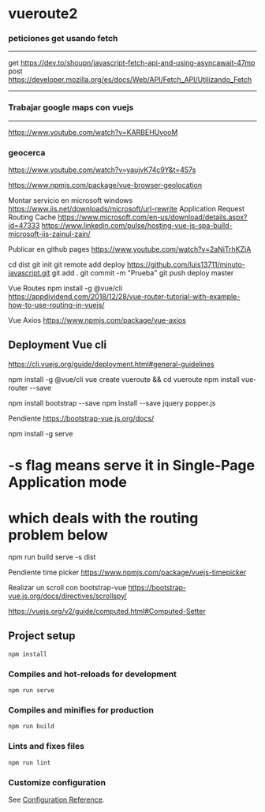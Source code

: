 # vueroute2


### peticiones get usando fetch
-------------------------
get
https://dev.to/shoupn/javascript-fetch-api-and-using-asyncawait-47mp
post
https://developer.mozilla.org/es/docs/Web/API/Fetch_API/Utilizando_Fetch

------------
### Trabajar google maps con vuejs
-------------------------------
https://www.youtube.com/watch?v=KARBEHUyooM

### geocerca
https://www.youtube.com/watch?v=yaujvK74c9Y&t=457s

https://www.npmjs.com/package/vue-browser-geolocation



Montar servicio en microsoft windows
https://www.iis.net/downloads/microsoft/url-rewrite
Application Request Routing Cache
https://www.microsoft.com/en-us/download/details.aspx?id=47333
https://www.linkedin.com/pulse/hosting-vue-js-spa-build-microsoft-iis-zainul-zain/


<?xml version="1.0" encoding="UTF-8"?>
<configuration>
  <system.webServer>
    <rewrite>
      <rules>
        <rule name="Handle History Mode and custom 404/500" stopProcessing="true">
            <match url="(.*)" />
            <conditions logicalGrouping="MatchAll">
              <add input="{REQUEST_FILENAME}" matchType="IsFile" negate="true" />
              <add input="{REQUEST_FILENAME}" matchType="IsDirectory" negate="true" />
            </conditions>
          <action type="Rewrite" url="index.html" />
        </rule>
      </rules>
    </rewrite>
      <httpErrors>     
          <remove statusCode="404" subStatusCode="-1" />                
          <remove statusCode="500" subStatusCode="-1" />
          <error statusCode="404" path="/survey/notfound" responseMode="ExecuteURL" />                
          <error statusCode="500" path="/survey/error" responseMode="ExecuteURL" />
      </httpErrors>
      <modules runAllManagedModulesForAllRequests="true"/>
  </system.webServer>
</configuration>

Publicar en github pages
https://www.youtube.com/watch?v=2aNiTrhKZjA

cd dist
git init
git remote add deploy https://github.com/luis13711/minuto-javascript.git
git add .
git commit -m "Prueba"
git push deploy master

Vue Routes
npm install -g @vue/cli
https://appdividend.com/2018/12/28/vue-router-tutorial-with-example-how-to-use-routing-in-vuejs/

Vue Axios
https://www.npmjs.com/package/vue-axios

Deployment Vue cli
--------------------
https://cli.vuejs.org/guide/deployment.html#general-guidelines

npm install -g @vue/cli
vue create vueroute && cd vueroute
npm install vue-router --save

npm install bootstrap --save
npm install --save jquery popper.js

Pendiente https://bootstrap-vue.js.org/docs/


npm install -g serve
# -s flag means serve it in Single-Page Application mode
# which deals with the routing problem below
npm run build
serve -s dist


Pendiente time picker
https://www.npmjs.com/package/vuejs-timepicker

Realizar un scroll con bootstrap-vue
https://bootstrap-vue.js.org/docs/directives/scrollspy/

https://vuejs.org/v2/guide/computed.html#Computed-Setter

## Project setup
```
npm install
```
### Compiles and hot-reloads for development
```
npm run serve
```
### Compiles and minifies for production
```
npm run build
```
### Lints and fixes files
```
npm run lint
```
### Customize configuration
See [Configuration Reference](https://cli.vuejs.org/config/).
